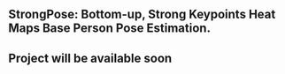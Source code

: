 ## StrongPose: Bottom-up, Strong Keypoints Heat Maps Base Person Pose Estimation.
## Project will be available soon
